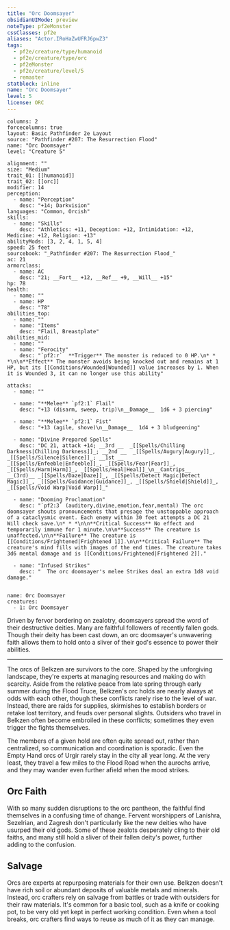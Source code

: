 ```yaml
---
title: "Orc Doomsayer"
obsidianUIMode: preview
noteType: pf2eMonster
cssClasses: pf2e
aliases: "Actor.IRoHaZwUFRJ6pwZ3" 
tags:
  - pf2e/creature/type/humanoid
  - pf2e/creature/type/orc
  - pf2eMonster
  - pf2e/creature/level/5
  - remaster
statblock: inline
name: "Orc Doomsayer"
level: 5
license: ORC
---
```


```statblock
columns: 2
forcecolumns: true
layout: Basic Pathfinder 2e Layout
source: "Pathfinder #207: The Resurrection Flood"
name: "Orc Doomsayer"
level: "Creature 5"

alignment: ""
size: "Medium"
trait_01: [[humanoid]]
trait_02: [[orc]]
modifier: 14
perception:
  - name: "Perception"
    desc: "+14; Darkvision"
languages: "Common, Orcish"
skills:
  - name: "Skills"
    desc: "Athletics: +11, Deception: +12, Intimidation: +12, Medicine: +12, Religion: +13"
abilityMods: [3, 2, 4, 1, 5, 4]
speed: 25 feet
sourcebook: "_Pathfinder #207: The Resurrection Flood_"
ac: 21
armorclass:
  - name: AC
    desc: "21; __Fort__ +12, __Ref__ +9, __Will__ +15"
hp: 78
health:
  - name: ""
  - name: HP
    desc: "78"
abilities_top:
  - name: ""
  - name: "Items"
    desc: "Flail, Breastplate"
abilities_mid:
  - name: ""
  - name: "Ferocity"
    desc: "`pf2:r`  **Trigger** The monster is reduced to 0 HP.\n* * *\n\n**Effect** The monster avoids being knocked out and remains at 1 HP, but its [[Conditions/Wounded|Wounded]] value increases by 1. When it is Wounded 3, it can no longer use this ability"

attacks:
  - name: ""

  - name: "**Melee** `pf2:1` Flail"
    desc: "+13 (disarm, sweep, trip)\n__Damage__  1d6 + 3 piercing"

  - name: "**Melee** `pf2:1` Fist"
    desc: "+13 (agile, shove)\n__Damage__  1d4 + 3 bludgeoning"

  - name: "Divine Prepared Spells"
    desc: "DC 21, attack +14; __3rd __  _[[Spells/Chilling Darkness|Chilling Darkness]]_; __2nd __  _[[Spells/Augury|Augury]]_, _[[Spells/Silence|Silence]]_; __1st __  _[[Spells/Enfeeble|Enfeeble]]_, _[[Spells/Fear|Fear]]_, _[[Spells/Harm|Harm]]_, _[[Spells/Heal|Heal]]_\n__Cantrips__  __(3rd)__ _[[Spells/Daze|Daze]]_, _[[Spells/Detect Magic|Detect Magic]]_, _[[Spells/Guidance|Guidance]]_, _[[Spells/Shield|Shield]]_, _[[Spells/Void Warp|Void Warp]]_"

  - name: "Dooming Proclamation"
    desc: "`pf2:3` (auditory,divine,emotion,fear,mental) The orc doomsayer shouts pronouncements that presage the unstoppable approach of a cataclysmic event. Each enemy within 30 feet attempts a DC 21 Will check save.\n* * *\n\n**Critical Success** No effect and temporarily immune for 1 minute.\n\n**Success** The creature is unaffected.\n\n**Failure** The creature is [[Conditions/Frightened|Frightened 1]].\n\n**Critical Failure** The creature's mind fills with images of the end times. The creature takes 3d6 mental damage and is [[Conditions/Frightened|Frightened 2]]."

  - name: "Infused Strikes"
    desc: "  The orc doomsayer's melee Strikes deal an extra 1d8 void damage."
 
```

```encounter-table
name: Orc Doomsayer
creatures:
  - 1: Orc Doomsayer
```



Driven by fervor bordering on zealotry, doomsayers spread the word of their destructive deities. Many are faithful followers of recently fallen gods. Though their deity has been cast down, an orc doomsayer's unwavering faith allows them to hold onto a sliver of their god's essence to power their abilities.

* * *

The orcs of Belkzen are survivors to the core. Shaped by the unforgiving landscape, they're experts at managing resources and making do with scarcity. Aside from the relative peace from late spring through early summer during the Flood Truce, Belkzen's orc holds are nearly always at odds with each other, though these conflicts rarely rise to the level of war. Instead, there are raids for supplies, skirmishes to establish borders or retake lost territory, and feuds over personal slights. Outsiders who travel in Belkzen often become embroiled in these conflicts; sometimes they even trigger the fights themselves.

The members of a given hold are often quite spread out, rather than centralized, so communication and coordination is sporadic. Even the Empty Hand orcs of Urgir rarely stay in the city all year long. At the very least, they travel a few miles to the Flood Road when the aurochs arrive, and they may wander even further afield when the mood strikes.

## Orc Faith

With so many sudden disruptions to the orc pantheon, the faithful find themselves in a confusing time of change. Fervent worshippers of Lanishra, Sezelrian, and Zagresh don't particularly like the new deities who have usurped their old gods. Some of these zealots desperately cling to their old faiths, and many still hold a sliver of their fallen deity's power, further adding to the confusion.

## Salvage

Orcs are experts at repurposing materials for their own use. Belkzen doesn't have rich soil or abundant deposits of valuable metals and minerals. Instead, orc crafters rely on salvage from battles or trade with outsiders for their raw materials. It's common for a basic tool, such as a knife or cooking pot, to be very old yet kept in perfect working condition. Even when a tool breaks, orc crafters find ways to reuse as much of it as they can manage.
